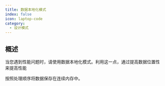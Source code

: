 ```yaml
---
title: 数据本地化模式
index: false
icon: laptop-code
category:
  - 设计模式
---
```


## 概述

当您遇到性能问题时，请使用数据本地化模式。利用这一点，通过提高数据位置性来提高性能

按照处理顺序将数据保存在连续内存中。


